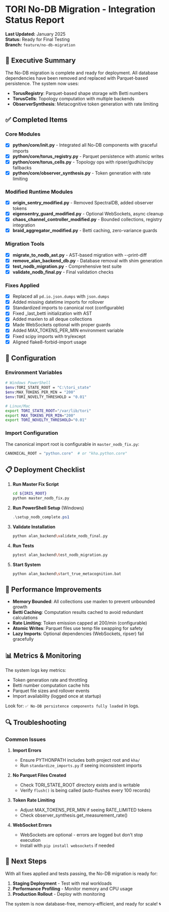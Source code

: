 # TORI No-DB Migration - Integration Status Report

**Last Updated:** January 2025  
**Status:** Ready for Final Testing  
**Branch:** `feature/no-db-migration`

## 🎯 Executive Summary

The No-DB migration is complete and ready for deployment. All database dependencies have been removed and replaced with Parquet-based persistence. The system now uses:

- **TorusRegistry**: Parquet-based shape storage with Betti numbers
- **TorusCells**: Topology computation with multiple backends
- **ObserverSynthesis**: Metacognitive token generation with rate limiting

## ✅ Completed Items

### Core Modules
- [x] **python/core/__init__.py** - Integrated all No-DB components with graceful imports
- [x] **python/core/torus_registry.py** - Parquet persistence with atomic writes
- [x] **python/core/torus_cells.py** - Topology ops with ripser/gudhi/scipy fallbacks  
- [x] **python/core/observer_synthesis.py** - Token generation with rate limiting

### Modified Runtime Modules
- [x] **origin_sentry_modified.py** - Removed SpectralDB, added observer tokens
- [x] **eigensentry_guard_modified.py** - Optional WebSockets, async cleanup
- [x] **chaos_channel_controller_modified.py** - Bounded collections, registry integration
- [x] **braid_aggregator_modified.py** - Betti caching, zero-variance guards

### Migration Tools
- [x] **migrate_to_nodb_ast.py** - AST-based migration with --print-diff
- [x] **remove_alan_backend_db.py** - Database removal with shim generation
- [x] **test_nodb_migration.py** - Comprehensive test suite
- [x] **validate_nodb_final.py** - Final validation checks

### Fixes Applied
- [x] Replaced all `pd.io.json.dumps` with `json.dumps`
- [x] Added missing datetime imports for rollover
- [x] Standardized imports to canonical root (configurable)
- [x] Fixed _last_betti initialization with AST
- [x] Added maxlen to all deque collections
- [x] Made WebSockets optional with proper guards
- [x] Added MAX_TOKENS_PER_MIN environment variable
- [x] Fixed scipy imports with try/except
- [x] Aligned flake8-forbid-import usage

## 🔧 Configuration

### Environment Variables
```bash
# Windows PowerShell
$env:TORI_STATE_ROOT = "C:\tori_state"
$env:MAX_TOKENS_PER_MIN = "200"
$env:TORI_NOVELTY_THRESHOLD = "0.01"

# Linux/Mac
export TORI_STATE_ROOT="/var/lib/tori"
export MAX_TOKENS_PER_MIN="200"
export TORI_NOVELTY_THRESHOLD="0.01"
```

### Import Configuration
The canonical import root is configurable in `master_nodb_fix.py`:
```python
CANONICAL_ROOT = "python.core"  # or "kha.python.core"
```

## 📋 Deployment Checklist

1. **Run Master Fix Script**
   ```bash
   cd ${IRIS_ROOT}
   python master_nodb_fix.py
   ```

2. **Run PowerShell Setup** (Windows)
   ```powershell
   .\setup_nodb_complete.ps1
   ```

3. **Validate Installation**
   ```bash
   python alan_backend\validate_nodb_final.py
   ```

4. **Run Tests**
   ```bash
   pytest alan_backend\test_nodb_migration.py
   ```

5. **Start System**
   ```bash
   python alan_backend\start_true_metacognition.bat
   ```

## 🚀 Performance Improvements

- **Memory Bounded**: All collections use maxlen to prevent unbounded growth
- **Betti Caching**: Computation results cached to avoid redundant calculations
- **Rate Limiting**: Token emission capped at 200/min (configurable)
- **Atomic Writes**: Parquet files use temp file swapping for safety
- **Lazy Imports**: Optional dependencies (WebSockets, ripser) fail gracefully

## 📊 Metrics & Monitoring

The system logs key metrics:
- Token generation rate and throttling
- Betti number computation cache hits
- Parquet file sizes and rollover events
- Import availability (logged once at startup)

Look for: `✅ No-DB persistence components fully loaded` in logs.

## 🔍 Troubleshooting

### Common Issues

1. **Import Errors**
   - Ensure PYTHONPATH includes both project root and `kha/`
   - Run `standardize_imports.py` if seeing inconsistent imports

2. **No Parquet Files Created**
   - Check TORI_STATE_ROOT directory exists and is writable
   - Verify `flush()` is being called (auto-flushes every 100 records)

3. **Token Rate Limiting**
   - Adjust MAX_TOKENS_PER_MIN if seeing RATE_LIMITED tokens
   - Check observer_synthesis.get_measurement_rate()

4. **WebSocket Errors**
   - WebSockets are optional - errors are logged but don't stop execution
   - Install with `pip install websockets` if needed

## 🎉 Next Steps

With all fixes applied and tests passing, the No-DB migration is ready for:

1. **Staging Deployment** - Test with real workloads
2. **Performance Profiling** - Monitor memory and CPU usage
3. **Production Rollout** - Deploy with monitoring

The system is now database-free, memory-efficient, and ready for scale! 🌀
